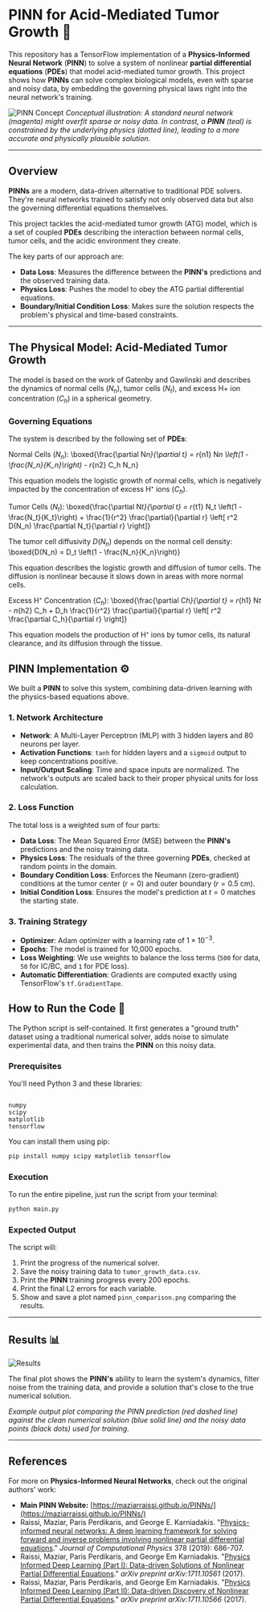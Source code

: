 # PINN for Acid-Mediated Tumor Growth 🧠

This repository has a TensorFlow implementation of a **Physics-Informed Neural Network** (**PINN**) to solve a system of nonlinear **partial differential equations** (**PDEs**) that model acid-mediated tumor growth. This project shows how **PINNs** can solve complex biological models, even with sparse and noisy data, by embedding the governing physical laws right into the neural network's training.

![PINN Concept](./Assets/concept.webp)
_Conceptual illustration: A standard neural network (magenta) might overfit sparse or noisy data. In contrast, a **PINN** (teal) is constrained by the underlying physics (dotted line), leading to a more accurate and physically plausible solution._

---

## Overview

**PINNs** are a modern, data-driven alternative to traditional PDE solvers. They're neural networks trained to satisfy not only observed data but also the governing differential equations themselves.

This project tackles the acid-mediated tumor growth (ATG) model, which is a set of coupled **PDEs** describing the interaction between normal cells, tumor cells, and the acidic environment they create.

The key parts of our approach are:

- **Data Loss**: Measures the difference between the **PINN's** predictions and the observed training data.
- **Physics Loss**: Pushes the model to obey the ATG partial differential equations.
- **Boundary/Initial Condition Loss**: Makes sure the solution respects the problem's physical and time-based constraints.

---

## The Physical Model: Acid-Mediated Tumor Growth

The model is based on the work of Gatenby and Gawlinski and describes the dynamics of normal cells ($N_n$), tumor cells ($N_t$), and excess H+ ion concentration ($C_h$) in a spherical geometry.

### Governing Equations

The system is described by the following set of **PDEs**:

Normal Cells ($N_n$):
\boxed{\frac{\partial N*n}{\partial t} = r*{n1} N*n \left(1 - \frac{N_n}{K_n}\right) - r*{n2} C_h N_n}

This equation models the logistic growth of normal cells, which is negatively impacted by the concentration of excess H⁺ ions ($C_h$).

Tumor Cells ($N_t$):
\boxed{\frac{\partial N*t}{\partial t} = r*{t1} N_t \left(1 - \frac{N_t}{K_t}\right) + \frac{1}{r^2} \frac{\partial}{\partial r} \left[ r^2 D(N_n) \frac{\partial N_t}{\partial r} \right]}

The tumor cell diffusivity $D(N_n)$ depends on the normal cell density:
\boxed{D(N_n) = D_t \left(1 - \frac{N_n}{K_n}\right)}

This equation describes the logistic growth and diffusion of tumor cells. The diffusion is nonlinear because it slows down in areas with more normal cells.

Excess H⁺ Concentration ($C_h$):
\boxed{\frac{\partial C*h}{\partial t} = r*{h1} N*t - n*{h2} C_h + D_h \frac{1}{r^2} \frac{\partial}{\partial r} \left[ r^2 \frac{\partial C_h}{\partial r} \right]}

This equation models the production of H⁺ ions by tumor cells, its natural clearance, and its diffusion through the tissue.

## PINN Implementation ⚙️

We built a **PINN** to solve this system, combining data-driven learning with the physics-based equations above.

### 1. Network Architecture

- **Network**: A Multi-Layer Perceptron (MLP) with 3 hidden layers and 80 neurons per layer.
- **Activation Functions**: `tanh` for hidden layers and a `sigmoid` output to keep concentrations positive.
- **Input/Output Scaling**: Time and space inputs are normalized. The network's outputs are scaled back to their proper physical units for loss calculation.

### 2. Loss Function

The total loss is a weighted sum of four parts:

- **Data Loss**: The Mean Squared Error (MSE) between the **PINN's** predictions and the noisy training data.
- **Physics Loss**: The residuals of the three governing **PDEs**, checked at random points in the domain.
- **Boundary Condition Loss**: Enforces the Neumann (zero-gradient) conditions at the tumor center ($r=0$) and outer boundary ($r=0.5$ cm).
- **Initial Condition Loss**: Ensures the model's prediction at $t=0$ matches the starting state.

### 3. Training Strategy

- **Optimizer**: Adam optimizer with a learning rate of $1 \times 10^{-3}$.
- **Epochs**: The model is trained for 10,000 epochs.
- **Loss Weighting**: We use weights to balance the loss terms (`500` for data, `50` for IC/BC, and `1` for PDE loss).
- **Automatic Differentiation**: Gradients are computed exactly using TensorFlow's `tf.GradientTape`.

## How to Run the Code 🚀

The Python script is self-contained. It first generates a "ground truth" dataset using a traditional numerical solver, adds noise to simulate experimental data, and then trains the **PINN** on this noisy data.

### Prerequisites

You'll need Python 3 and these libraries:

```

numpy
scipy
matplotlib
tensorflow

```

You can install them using pip:

```bash
pip install numpy scipy matplotlib tensorflow
```

### Execution

To run the entire pipeline, just run the script from your terminal:

```bash
python main.py
```

### Expected Output

The script will:

1.  Print the progress of the numerical solver.
2.  Save the noisy training data to `tumor_growth_data.csv`.
3.  Print the **PINN** training progress every 200 epochs.
4.  Print the final L2 errors for each variable.
5.  Show and save a plot named `pinn_comparison.png` comparing the results.

---

## Results 📊

![Results](./Assets/pinn_comparison.png)

The final plot shows the **PINN's** ability to learn the system's dynamics, filter noise from the training data, and provide a solution that's close to the true numerical solution.

_Example output plot comparing the PINN prediction (red dashed line) against the clean numerical solution (blue solid line) and the noisy data points (black dots) used for training._

---

## References

For more on **Physics-Informed Neural Networks**, check out the original authors' work:

- **Main PINN Website:** [https://maziarraissi.github.io/PINNs/](https://maziarraissi.github.io/PINNs/)
- Raissi, Maziar, Paris Perdikaris, and George E. Karniadakis. "[Physics-informed neural networks: A deep learning framework for solving forward and inverse problems involving nonlinear partial differential equations](https://www.sciencedirect.com/science/article/pii/S0021999118307125)." _Journal of Computational Physics_ 378 (2019): 686-707.
- Raissi, Maziar, Paris Perdikaris, and George Em Karniadakis. "[Physics Informed Deep Learning (Part I): Data-driven Solutions of Nonlinear Partial Differential Equations](https://arxiv.org/abs/1711.10561)." _arXiv preprint arXiv:1711.10561_ (2017).
- Raissi, Maziar, Paris Perdikaris, and George Em Karniadakis. "[Physics Informed Deep Learning (Part II): Data-driven Discovery of Nonlinear Partial Differential Equations](https://arxiv.org/abs/1711.10566)." _arXiv preprint arXiv:1711.10566_ (2017).
